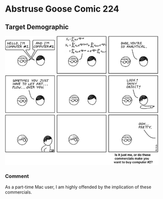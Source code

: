 # Abstruse Goose Comic 224
## Target Demographic

![image](kicking_the_ball_in_your_own_goal.png)
### Comment
As a part-time Mac user, I am highly offended by the implication of these commercials.
